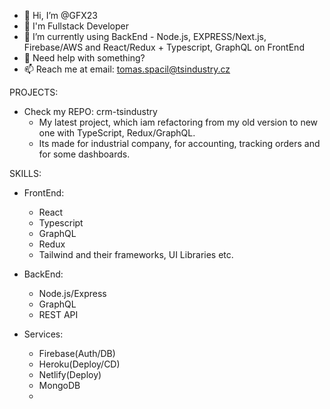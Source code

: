 - 👋 Hi, I’m @GFX23
- 👀 I'm Fullstack Developer
- 🌱 I’m currently using BackEnd - Node.js, EXPRESS/Next.js, Firebase/AWS and React/Redux + Typescript, GraphQL on FrontEnd
- 💞️ Need help with something?
- 📫 Reach me at email: tomas.spacil@tsindustry.cz

PROJECTS:
  - Check my REPO: crm-tsindustry
    - My latest project, which iam refactoring from my old version to new one with TypeScript, Redux/GraphQL.
    - Its made for industrial company, for accounting, tracking orders and for some dashboards.

SKILLS:
  - FrontEnd:
    - React
    - Typescript
    - GraphQL
    - Redux
    - Tailwind and their frameworks, UI Libraries etc.

  - BackEnd:
    - Node.js/Express
    - GraphQL
    - REST API
    
  - Services:
    - Firebase(Auth/DB)
    - Heroku(Deploy/CD)
    - Netlify(Deploy)
    - MongoDB
    - 

<!---
GFX23/GFX23 is a ✨ special ✨ repository because its `README.md` (this file) appears on your GitHub profile.
You can click the Preview link to take a look at your changes.
--->
